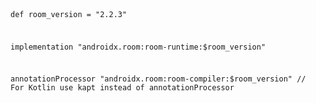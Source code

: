 

<code>
  
 def room_version = "2.2.3"
 

  implementation "androidx.room:room-runtime:$room_version"
  
  
  
  annotationProcessor "androidx.room:room-compiler:$room_version" // For Kotlin use kapt instead of annotationProcessor

</code>




